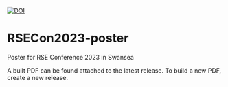 [![DOI](https://zenodo.org/badge/DOI/10.5281/zenodo.15272150.svg)](https://doi.org/10.5281/zenodo.15272150)

# RSECon2023-poster
Poster for RSE Conference 2023 in Swansea

A built PDF can be found attached to the latest release. To build a new PDF, create a new release.
